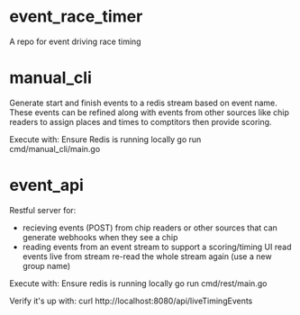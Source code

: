 # event_race_timer

A repo for event driving race timing

# manual_cli
Generate start and finish events to a redis stream based on event name.  These events can be refined along with events from other sources like chip readers to assign places and times to comptitors then provide scoring.

Execute with:
Ensure Redis is running locally
go run cmd/manual_cli/main.go

# event_api
Restful server for:
* recieving events (POST) from chip readers or other sources that can generate webhooks when they see a chip
* reading events from an event stream to support a scoring/timing UI
    read events live from stream
    re-read the whole stream again (use a new group name)

Execute with:
Ensure redis is running locally
go run cmd/rest/main.go

Verify it's up with:
curl http://localhost:8080/api/liveTimingEvents

